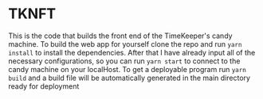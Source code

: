 # TKNFT
This is the code that builds the front end of the TimeKeeper's candy machine.
To build the web app for yourself clone the repo and run `yarn install` to install the dependencies.
After that I have already input all of the necessary configurations, so you can run `yarn start` to connect to the candy machine on your localHost.
To get a deployable program run  `yarn build` and a build file will be automatically generated in the main directory ready for deployment

